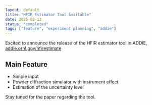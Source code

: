 ```yaml
---
layout: default
title: "HFIR Estimator Tool Available"
date: 2025-02-12
status: "completed"
tags: ["feature", "experiment planning", "addie"]
---
```


Excited to announce the release of the HFIR estimator tool in ADDIE, [addie.ornl.gov/hfirestimate](https://addie.ornl.gov/hfirestimate)

## Main Feature

- Simple input
- Powder diffraction simulator with instrument effect
- Estimation of the uncertainty level

Stay tuned for the paper regarding the tool.